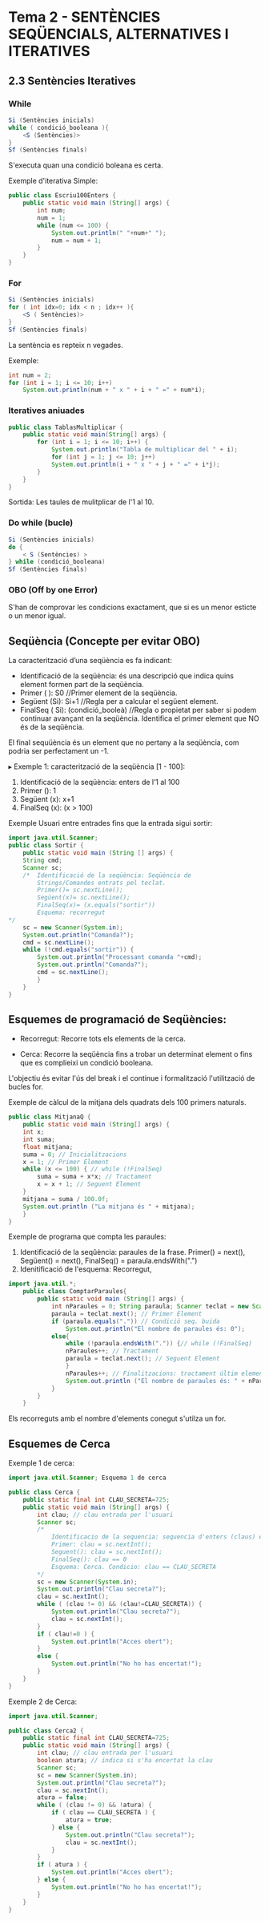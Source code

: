 # Tema 2 - SENTÈNCIES SEQÜENCIALS, ALTERNATIVES I ITERATIVES

## 2.3 Sentències Iteratives

### While

```java
Si (Sentències inicials)
while ( condició_booleana ){
    <S (Sentències)>
}
Sf (Sentències finals)
```
S'executa quan una condició boleana es certa.

Exemple d'iterativa Simple:
```java
public class Escriu100Enters {
    public static void main (String[] args) {
        int num;
        num = 1;
        while (num <= 100) {
            System.out.println(" "+num+" ");
            num = num + 1;
        }
    }
}
```

### For

```java
Si (Sentències inicials)
for ( int idx=0; idx < n ; idx++ ){
    <S ( Sentències)>
}
Sf (Sentències finals)
```
La sentència es repteix n vegades.

Exemple:
```java
int num = 2;
for (int i = 1; i <= 10; i++)
    System.out.println(num + " x " + i + " =" + num*i);

```

### Iteratives aniuades

```java
public class TablasMultiplicar {
    public static void main(String[] args) {
        for (int i = 1; i <= 10; i++) {
            System.out.println("Tabla de multiplicar del " + i);
            for (int j = 1; j <= 10; j++)
            System.out.println(i + " x " + j + " =" + i*j);
        }
    }
}
```
Sortida: Les taules de mulitplicar de  l'1 al 10.


### Do while (bucle)
```java
Si (Sentències inicials)
do {
    < S (Sentències) >
} while (condició_booleana)
Sf (Sentències finals)
```

### OBO (Off by one Error)
S'han de comprovar les condicions exactament, que si es un menor esticte o un menor igual.

## Seqüència (Concepte per evitar OBO)

La caracterització d’una seqüència es fa indicant:
 - Identificació de la seqüència: és una descripció que indica quins element formen part de la seqüència.
 - Primer ( ): S0 //Primer element de la seqüència.
 - Següent (Si): Si+1 //Regla per a calcular el següent element.
 - FinalSeq ( Si): (condició_booleà) //Regla o propietat per saber si podem continuar avançant en la seqüència. Identifica el primer element que NO és de la seqüència.

 El final sequüència és un element que no pertany a la seqüència, com podria ser perfectament un -1.

 ▸ Exemple 1: caracterització de la seqüència [1 - 100]:
1. Identificació de la seqüència: enters de l’1 al 100
2. Primer (): 1
3. Següent (x): x+1
4. FinalSeq (x): (x > 100)

Exemple Usuari entre entrades fins que la entrada sigui sortir:

```java
import java.util.Scanner;
public class Sortir {
    public static void main (String [] args) {
    String cmd;
    Scanner sc;
    /*  Identificació de la seqüència: Seqüència de
        Strings/Comandes entrats pel teclat.
        Primer()= sc.nextLine();
        Següent(x)= sc.nextLine();
        FinalSeq(x)= (x.equals("sortir"))
        Esquema: recorregut
*/ 
    sc = new Scanner(System.in);
    System.out.println("Comanda?");
    cmd = sc.nextLine();
    while (!cmd.equals("sortir")) {
        System.out.println("Processant comanda "+cmd);
        System.out.println("Comanda?");
        cmd = sc.nextLine();
        }
    }
}
```

## Esquemes de programació de Seqüències:

- Recorregut: Recorre tots els elements de la cerca.

- Cerca: Recorre la seqüència fins a trobar un determinat element o fins que es complieixi un condició booleana.

L'objectiu és evitar l'ús del break i el continue i formalització l'utilització de bucles for.


Exemple de càlcul de la mitjana dels quadrats dels 100 primers naturals.

```java
public class MitjanaQ {
    public static void main (String[] args) {
    int x; 
    int suma;
    float mitjana;
    suma = 0; // Inicialitzacions
    x = 1; // Primer Element
    while (x <= 100) { // while (!FinalSeq)
        suma = suma + x*x; // Tractament
        x = x + 1; // Seguent Element
    }
    mitjana = suma / 100.0f;
    System.out.println ("La mitjana és " + mitjana);
    }
}
```

Exemple de programa que compta les paraules:

1. Identificació de la seqûència: paraules de la frase.
    Primer() = next(),
    Següent() = next(),
    FinalSeq() = paraula.endsWith(".")
2. Idenitificació de l'esquema: Recorregut,

```java
import java.util.*;
    public class ComptarParaules{
        public static void main (String[] args) {
            int nParaules = 0; String paraula; Scanner teclat = new Scanner(System.in);
            paraula = teclat.next(); // Primer Element
            if (paraula.equals(".")) // Condició seq. buida
                System.out.println("El nombre de paraules és: 0");
            else{
                while (!paraula.endsWith(".")) {// while (!FinalSeq)
                nParaules++; // Tractament
                paraula = teclat.next(); // Seguent Element
                }
                nParaules++; // Finalitzacions: tractament últim element
                System.out.println ("El nombre de paraules és: " + nParaules);
            }
        }
    }       
```

Els recorreguts amb el nombre d'elements conegut s'utilza un for.

## Esquemes de Cerca

Exemple 1 de cerca:

```java
import java.util.Scanner; Esquema 1 de cerca

public class Cerca {
    public static final int CLAU_SECRETA=725;
    public static void main (String[] args) {
        int clau; // clau entrada per l'usuari
        Scanner sc;
        /*
            Identificacio de la sequencia: sequencia d'enters (claus) entrats per teclat,acabada en 0.
            Primer: clau = sc.nextInt();
            Seguent(): clau = sc.nextInt();
            FinalSeq(): clau == 0
            Esquema: Cerca. Condicio: clau == CLAU_SECRETA
        */
        sc = new Scanner(System.in);
        System.out.println("Clau secreta?");    
        clau = sc.nextInt();
        while ( (clau != 0) && (clau!=CLAU_SECRETA)) {
            System.out.println("Clau secreta?");
            clau = sc.nextInt();
        }
        if ( clau!=0 ) {
            System.out.println("Acces obert");
        }
        else {
            System.out.println("No ho has encertat!");
        }
    }
}
```

Exemple 2 de Cerca:
```java
import java.util.Scanner;

public class Cerca2 {
    public static final int CLAU_SECRETA=725;
    public static void main (String[] args) {
        int clau; // clau entrada per l'usuari
        boolean atura; // indica si s'ha encertat la clau
        Scanner sc;
        sc = new Scanner(System.in);
        System.out.println("Clau secreta?");
        clau = sc.nextInt();
        atura = false;
        while ( (clau != 0) && !atura) {
            if ( clau == CLAU_SECRETA ) {
                atura = true;
            } else {
                System.out.println("Clau secreta?");
                clau = sc.nextInt();
            }
        }
        if ( atura ) {
            System.out.println("Acces obert");
        } else {
            System.out.println("No ho has encertat!");
        }
    }
}
```




